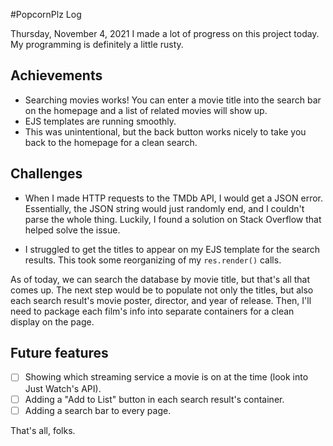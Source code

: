 #PopcornPlz Log

Thursday, November 4, 2021
I made a lot of progress on this project today. My programming is definitely a little rusty.

## Achievements
- Searching movies works! You can enter a movie title into the search bar on the homepage and a list of related movies will show up.
- EJS templates are running smoothly.
- This was unintentional, but the back button works nicely to take you back to the homepage for a clean search.

## Challenges

- When I made HTTP requests to the TMDb API, I would get a JSON error. Essentially, the JSON string would just randomly end, and I couldn't parse the whole thing. Luckily, I found a solution on Stack Overflow that helped solve the issue.

- I struggled to get the titles to appear on my EJS template for the search results. This took some reorganizing of my `res.render()` calls.

As of today, we can search the database by movie title, but that's all that comes up. The next step would be to populate not only the titles, but also each search result's movie poster, director, and year of release. Then, I'll need to package each film's info into separate containers for a clean display on the page.

## Future features
- [ ] Showing which streaming service a movie is on at the time (look into Just Watch's API).
- [ ] Adding a "Add to List" button in each search result's container.
- [ ] Adding a search bar to every page.

That's all, folks.
